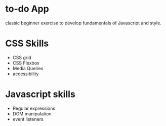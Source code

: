 # to-do App
classic beginner exercise to develop fundamentals of Javascript and style.

# CSS Skills
- CSS grid
- CSS Flexbox
- Media Queries
- accessibility

# Javascript skills
- Regular expressions
- DOM manipulation
- event listeners
